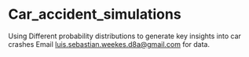 # Car_accident_simulations
Using Different probability distributions to generate key insights into car crashes
Email luis.sebastian.weekes.d8a@gmail.com for data. 
